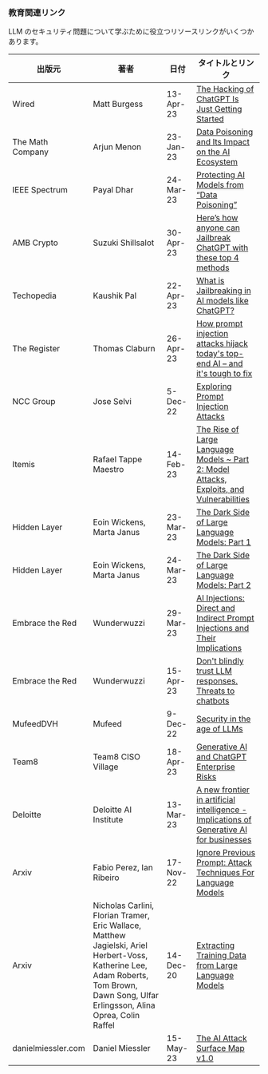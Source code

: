 ### 教育関連リンク

LLM のセキュリティ問題について学ぶために役立つリソースリンクがいくつかあります。

| 出版元 | 著者 | 日付 | タイトルとリンク |
|--------|------|------|------------------|
| Wired | Matt Burgess | 13-Apr-23 | [The Hacking of ChatGPT Is Just Getting Started](https://www.wired.com/story/chatgpt-jailbreak-generative-ai-hacking/) |
| The Math Company | Arjun Menon | 23-Jan-23 | [Data Poisoning and Its Impact on the AI Ecosystem](https://themathcompany.com/blog/data-poisoning-and-its-impact-on-the-ai-ecosystem) |
| IEEE Spectrum | Payal Dhar | 24-Mar-23 | [Protecting AI Models from “Data Poisoning”](https://spectrum.ieee.org/ai-cybersecurity-data-poisoning) |
| AMB Crypto | Suzuki Shillsalot | 30-Apr-23 | [Here’s how anyone can Jailbreak ChatGPT with these top 4 methods](https://ambcrypto.com/heres-how-to-jailbreak-chatgpt-with-the-top-4-methods-5/) |
| Techopedia | Kaushik Pal | 22-Apr-23 | [What is Jailbreaking in AI models like ChatGPT?](https://www.techopedia.com/what-is-jailbreaking-in-ai-models-like-chatgpt) |
| The Register | Thomas Claburn | 26-Apr-23 | [How prompt injection attacks hijack today's top-end AI – and it's tough to fix](https://www.theregister.com/2023/04/26/simon_willison_prompt_injection/) |
| NCC Group | Jose Selvi | 5-Dec-22 | [Exploring Prompt Injection Attacks](https://research.nccgroup.com/2022/12/05/exploring-prompt-injection-attacks/) |
| Itemis | Rafael Tappe Maestro | 14-Feb-23 | [The Rise of Large Language Models ~ Part 2: Model Attacks, Exploits, and Vulnerabilities](https://blogs.itemis.com/en/model-attacks-exploits-and-vulnerabilities) |
| Hidden Layer | Eoin Wickens, Marta Janus | 23-Mar-23 | [The Dark Side of Large Language Models: Part 1](https://hiddenlayer.com/research/the-dark-side-of-large-language-models/) |
| Hidden Layer | Eoin Wickens, Marta Janus | 24-Mar-23 | [The Dark Side of Large Language Models: Part 2](https://hiddenlayer.com/research/the-dark-side-of-large-language-models-2/) |
| Embrace the Red | Wunderwuzzi | 29-Mar-23 | [AI Injections: Direct and Indirect Prompt Injections and Their Implications](https://embracethered.com/blog/posts/2023/ai-injections-direct-and-indirect-prompt-injection-basics/) |
| Embrace the Red | Wunderwuzzi | 15-Apr-23 | [Don't blindly trust LLM responses. Threats to chatbots](https://embracethered.com/blog/posts/2023/ai-injections-threats-context-matters/) |
| MufeedDVH | Mufeed | 9-Dec-22 | [Security in the age of LLMs](https://www.mufeedvh.com/llm-security/) |
| Team8 | Team8 CISO Village | 18-Apr-23 | [Generative AI and ChatGPT Enterprise Risks](https://team8.vc/wp-content/uploads/2023/04/Team8-Generative-AI-and-ChatGPT-Enterprise-Risks.pdf) |
| Deloitte | Deloitte AI Institute | 13-Mar-23 | [A new frontier in artificial intelligence - Implications of Generative AI for businesses](https://www2.deloitte.com/content/dam/Deloitte/us/Documents/deloitte-analytics/us-ai-institute-generative-artificial-intelligence.pdf) |
| Arxiv | Fabio Perez, Ian Ribeiro | 17-Nov-22 | [Ignore Previous Prompt: Attack Techniques For Language Models](https://arxiv.org/pdf/2211.09527.pdf) |
| Arxiv | Nicholas Carlini, Florian Tramer, Eric Wallace, Matthew Jagielski, Ariel Herbert-Voss, Katherine Lee, Adam Roberts, Tom Brown, Dawn Song, Ulfar Erlingsson, Alina Oprea, Colin Raffel | 14-Dec-20 | [Extracting Training Data from Large Language Models](https://arxiv.org/pdf/2012.07805.pdf) |
| danielmiessler.com | Daniel Miessler | 15-May-23 | [The AI Attack Surface Map v1.0](https://danielmiessler.com/blog/the-ai-attack-surface-map-v1-0/) |
